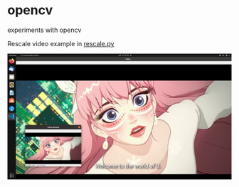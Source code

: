 # opencv
experiments with opencv

Rescale video example in [rescale.py](https://github.com/verneh/opencv/blob/main/rescale.py)

![Rescaled Belle](https://github.com/verneh/opencv/blob/main/images/rescale.png)
